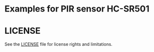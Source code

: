 # Examples for PIR sensor HC-SR501

# LICENSE

See the [LICENSE](LICENSE.md) file for license rights and limitations.